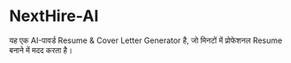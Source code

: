 # NextHire-AI
यह एक AI-पावर्ड Resume & Cover Letter Generator है, जो मिनटों में प्रोफेशनल Resume बनाने में मदद करता है।
